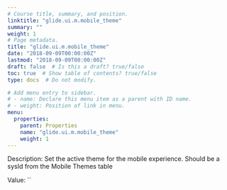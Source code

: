 ```yaml
---
# Course title, summary, and position.
linktitle: "glide.ui.m.mobile_theme"
summary: ""
weight: 1
# Page metadata.
title: "glide.ui.m.mobile_theme"
date: "2018-09-09T00:00:00Z"
lastmod: "2018-09-09T00:00:00Z"
draft: false  # Is this a draft? true/false
toc: true  # Show table of contents? true/false
type: docs  # Do not modify.

# Add menu entry to sidebar.
# - name: Declare this menu item as a parent with ID name.
# - weight: Position of link in menu.
menu:
  properties:
    parent: Properties
    name: "glide.ui.m.mobile_theme"
    weight: 1
---
```


Description: Set the active theme for the mobile experience. Should be a sysId from the Mobile Themes table


Value: ``